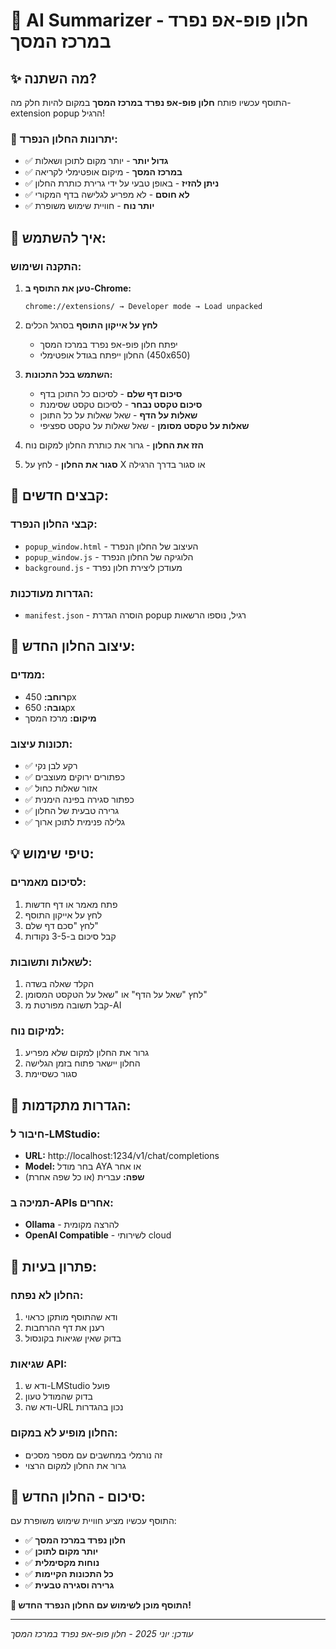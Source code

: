 # 🎉 AI Summarizer - חלון פופ-אפ נפרד במרכז המסך

## ✨ מה השתנה?

התוסף עכשיו פותח **חלון פופ-אפ נפרד במרכז המסך** במקום להיות חלק מה-extension popup הרגיל!

### 🎯 יתרונות החלון הנפרד:
- ✅ **גדול יותר** - יותר מקום לתוכן ושאלות
- ✅ **במרכז המסך** - מיקום אופטימלי לקריאה
- ✅ **ניתן להזיז** - באופן טבעי על ידי גרירת כותרת החלון
- ✅ **לא חוסם** - לא מפריע לגלישה בדף המקורי
- ✅ **יותר נוח** - חוויית שימוש משופרת

## 🚀 איך להשתמש:

### התקנה ושימוש:
1. **טען את התוסף ב-Chrome:**
   ```
   chrome://extensions/ → Developer mode → Load unpacked
   ```

2. **לחץ על אייקון התוסף** בסרגל הכלים
   - יפתח חלון פופ-אפ נפרד במרכז המסך
   - החלון ייפתח בגודל אופטימלי (450x650)

3. **השתמש בכל התכונות:**
   - **סיכום דף שלם** - לסיכום כל התוכן בדף
   - **סיכום טקסט נבחר** - לסיכום טקסט שסימנת
   - **שאלות על הדף** - שאל שאלות על כל התוכן
   - **שאלות על טקסט מסומן** - שאל שאלות על טקסט ספציפי

4. **הזז את החלון** - גרור את כותרת החלון למקום נוח

5. **סגור את החלון** - לחץ על X או סגור בדרך הרגילה

## 🔧 **קבצים חדשים:**

### קבצי החלון הנפרד:
- `popup_window.html` - העיצוב של החלון הנפרד
- `popup_window.js` - הלוגיקה של החלון הנפרד
- `background.js` - מעודכן ליצירת חלון נפרד

### הגדרות מעודכנות:
- `manifest.json` - הוסרה הגדרת popup רגיל, נוספו הרשאות

## 🎨 **עיצוב החלון החדש:**

### ממדים:
- **רוחב:** 450px
- **גובה:** 650px  
- **מיקום:** מרכז המסך

### תכונות עיצוב:
- ✅ רקע לבן נקי
- ✅ כפתורים ירוקים מעוצבים
- ✅ אזור שאלות כחול
- ✅ כפתור סגירה בפינה הימנית
- ✅ גרירה טבעית של החלון
- ✅ גלילה פנימית לתוכן ארוך

## 💡 **טיפי שימוש:**

### לסיכום מאמרים:
1. פתח מאמר או דף חדשות
2. לחץ על אייקון התוסף
3. לחץ "סכם דף שלם"
4. קבל סיכום ב-3-5 נקודות

### לשאלות ותשובות:
1. הקלד שאלה בשדה
2. לחץ "שאל על הדף" או "שאל על הטקסט המסומן"
3. קבל תשובה מפורטת מ-AI

### למיקום נוח:
1. גרור את החלון למקום שלא מפריע
2. החלון יישאר פתוח בזמן הגלישה
3. סגור כשסיימת

## 🔧 **הגדרות מתקדמות:**

### חיבור ל-LMStudio:
- **URL:** http://localhost:1234/v1/chat/completions
- **Model:** בחר מודל AYA או אחר
- **שפה:** עברית (או כל שפה אחרת)

### תמיכה ב-APIs אחרים:
- **Ollama** - להרצה מקומית
- **OpenAI Compatible** - לשירותי cloud

## 🐛 **פתרון בעיות:**

### החלון לא נפתח:
1. ודא שהתוסף מותקן כראוי
2. רענן את דף ההרחבות
3. בדוק שאין שגיאות בקונסול

### שגיאות API:
1. ודא ש-LMStudio פועל
2. בדוק שהמודל טעון
3. ודא שה-URL נכון בהגדרות

### החלון מופיע לא במקום:
- זה נורמלי במחשבים עם מספר מסכים
- גרור את החלון למקום הרצוי

## 🎊 **סיכום - החלון החדש:**

התוסף עכשיו מציע חוויית שימוש משופרת עם:
- ✅ **חלון נפרד במרכז המסך**
- ✅ **יותר מקום לתוכן**
- ✅ **נוחות מקסימלית**
- ✅ **כל התכונות הקיימות**
- ✅ **גרירה וסגירה טבעית**

**🚀 התוסף מוכן לשימוש עם החלון הנפרד החדש!**

---
*עודכן: יוני 2025 - חלון פופ-אפ נפרד במרכז המסך*
